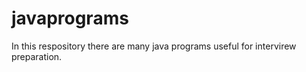 # javaprograms

In this respository there are many java programs useful for intervirew preparation.
